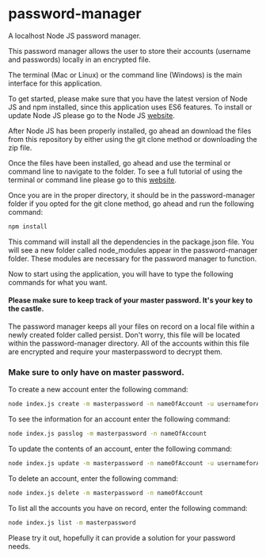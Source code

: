 # password-manager
A localhost Node JS password manager.

This password manager allows the user to store their accounts (username and passwords) locally in an encrypted file.

The terminal (Mac or Linux) or the command line (Windows) is the main interface for this application.

To get started, please make sure that you have the latest version of Node JS and npm installed, since this application uses ES6 features. To install or update Node JS please go to the Node JS [website](https://nodejs.org/en/).

After Node JS has been properly installed, go ahead an download the files from this repository by either using the git clone method or downloading the zip file.

Once the files have been installed, go ahead and use the terminal or command line to navigate to the folder. To see a full tutorial of using the terminal or command line please go to this [website](http://cli.learncodethehardway.org/book/).

Once you are in the proper directory, it should be in the password-manager folder if you opted for the git clone method, go ahead and run the following command:

```bash
npm install
```

This command will install all the dependencies in the package.json file. You will see a new folder called node_modules appear in the password-manager folder. These modules are necessary for the password manager to function.

Now to start using the application, you will have to type the following commands for what you want.

#### Please make sure to keep track of your master password. It's your key to the castle.

The password manager keeps all your files on record on a local file within a newly created folder called persist. Don't worry, this file will be located within the password-manager directory. All of the accounts within this file are encrypted and require your masterpassword to decrypt them.

### Make sure to only have on master password.

To create a new account enter the following command:

```bash
node index.js create -m masterpassword -n nameOfAccount -u usernameforAccount -p passwordforAccount
```

To see the information for an account enter the following command:

```bash
node index.js passlog -m masterpassword -n nameOfAccount
```

To update the contents of an account, enter the following command:

```bash
node index.js update -m masterpassword -n nameOfAccount -u usernameforAccount -p passwordforAccount
```

To delete an account, enter the following command:

```bash
node index.js delete -m masterpassword -n nameOfAccount
```

To list all the accounts you have on record, enter the following command:

```bash
node index.js list -m masterpassword
```

Please try it out, hopefully it can provide a solution for your password needs.
